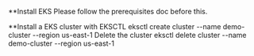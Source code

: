 **Install EKS
Please follow the prerequisites doc before this.

**Install a EKS cluster with EKSCTL
eksctl create cluster --name demo-cluster --region us-east-1 
Delete the cluster
eksctl delete cluster --name demo-cluster --region us-east-1
